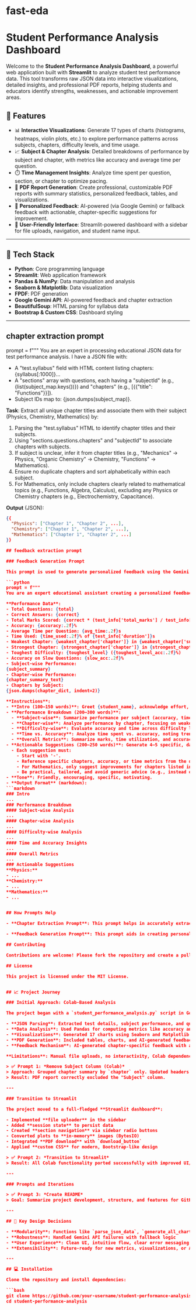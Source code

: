 # fast-eda

# Student Performance Analysis Dashboard

Welcome to the **Student Performance Analysis Dashboard**, a powerful web application built with **Streamlit** to analyze student test performance data. This tool transforms raw JSON data into interactive visualizations, detailed insights, and professional PDF reports, helping students and educators identify strengths, weaknesses, and actionable improvement areas.



## 🚀 Features

- 📊 **Interactive Visualizations**: Generate 17 types of charts (histograms, heatmaps, violin plots, etc.) to explore performance patterns across subjects, chapters, difficulty levels, and time usage.  
- 📈 **Subject & Chapter Analysis**: Detailed breakdowns of performance by subject and chapter, with metrics like accuracy and average time per question.  
- ⏱️ **Time Management Insights**: Analyze time spent per question, section, or chapter to optimize pacing.  
- 📄 **PDF Report Generation**: Create professional, customizable PDF reports with summary statistics, personalized feedback, tables, and visualizations.  
- 🎯 **Personalized Feedback**: AI-powered (via Google Gemini) or fallback feedback with actionable, chapter-specific suggestions for improvement.  
- 👤 **User-Friendly Interface**: Streamlit-powered dashboard with a sidebar for file uploads, navigation, and student name input.

---

## 🧰 Tech Stack

- **Python**: Core programming language  
- **Streamlit**: Web application framework  
- **Pandas & NumPy**: Data manipulation and analysis  
- **Seaborn & Matplotlib**: Data visualization  
- **FPDF**: PDF generation  
- **Google Gemini API**: AI-powered feedback and chapter extraction  
- **BeautifulSoup**: HTML parsing for syllabus data  
- **Bootstrap & Custom CSS**: Dashboard styling  

---

## chapter extraction prompt 
prompt = f"""
You are an expert in processing educational JSON data for test performance analysis. I have a JSON file with:
- A "test.syllabus" field with HTML content listing chapters: {syllabus[:1000]}...
- A "sections" array with questions, each having a "subjectId" (e.g., {list(subject_map.keys())}) and "chapters" (e.g., [{{"title": "Functions"}}]).
- Subject IDs map to: {json.dumps(subject_map)}.

**Task**:
Extract all unique chapter titles and associate them with their subject (Physics, Chemistry, Mathematics) by:
1. Parsing the "test.syllabus" HTML to identify chapter titles and their subjects.
2. Using "sections.questions.chapters" and "subjectId" to associate chapters with subjects.
3. If subject is unclear, infer it from chapter titles (e.g., "Mechanics" → Physics, "Organic Chemistry" → Chemistry, "Functions" → Mathematics).
4. Ensure no duplicate chapters and sort alphabetically within each subject.
5. For Mathematics, only include chapters clearly related to mathematical topics (e.g., Functions, Algebra, Calculus), excluding any Physics or Chemistry chapters (e.g., Electrochemistry, Capacitance).

**Output** (JSON):
```json
{{
  "Physics": ["Chapter 1", "Chapter 2", ...],
  "Chemistry": ["Chapter 1", "Chapter 2", ...],
  "Mathematics": ["Chapter 1", "Chapter 2", ...]
}}

## feedback extraction prompt 

### Feedback Generation Prompt

This prompt is used to generate personalized feedback using the Gemini API:

```python
prompt = f"""
You are an expert educational assistant creating a personalized feedback report for {student_name} based on their performance in {test_info['name']} ({test_info['date']}). Use the provided data to craft a motivating, data-driven narrative with highly specific, chapter-focused actionable suggestions. Avoid generic advice.

**Performance Data**:
- Total Questions: {total}
- Correct Answers: {correct}
- Total Marks Scored: {correct * (test_info['total_marks'] / test_info['total_questions']):.2f}/{test_info['total_marks']}
- Accuracy: {accuracy:.2f}%
- Average Time per Question: {avg_time:.2f}s
- Time Used: {time_used:.2f}% of {test_info['duration']}s
- Weakest Chapter: {weakest_chapter['chapter']} in {weakest_chapter['subject']} ({weakest_chapter['accuracy']:.2f}%)
- Strongest Chapter: {strongest_chapter['chapter']} in {strongest_chapter['subject']} ({strongest_chapter['accuracy']:.2f}%)
- Toughest Difficulty: {toughest_level} ({toughest_level_acc:.2f}%)
- Accuracy on Slow Questions: {slow_acc:.2f}%
- Subject-wise Performance:
{subject_summary}
- Chapter-wise Performance:
{chapter_summary_text}
- Chapters by Subject:
{json.dumps(chapter_dict, indent=2)}

**Instructions**:
- **Intro (100–150 words)**: Greet {student_name}, acknowledge effort, highlight strengths (e.g., strongest chapter), and encourage improvement in weaker chapters.
- **Performance Breakdown (200–300 words)**:
  - **Subject-wise**: Summarize performance per subject (accuracy, time), noting strongest and weakest subjects.
  - **Chapter-wise**: Analyze performance by chapter, focusing on weakest and strongest chapters per subject, and identify patterns (e.g., low accuracy or high time).
  - **Difficulty-wise**: Evaluate accuracy and time across difficulty levels (easy, medium, hard).
  - **Time vs. Accuracy**: Analyze time spent vs. accuracy, noting trends (e.g., slower questions with lower accuracy).
  - **Overall Metrics**: Summarize marks, time utilization, and accuracy.
- **Actionable Suggestions (200–250 words)**: Generate 4–5 specific, data-driven suggestions per subject (Physics, Chemistry, Mathematics), focusing on chapters:
  - Each suggestion must:
    - Start with '-'.
    - Reference specific chapters, accuracy, or time metrics from the data.
    - For Mathematics, only suggest improvements for chapters listed in the Mathematics section of Chapters by Subject (e.g., Functions, Sets and Relations, excluding Electrochemistry, Capacitance, etc.).
    - Be practical, tailored, and avoid generic advice (e.g., instead of "study more," suggest "practice Functions problems to improve 38.89% accuracy").
- **Tone**: Friendly, encouraging, specific, motivating.
- **Output Format** (markdown):
```markdown
### Intro
...
### Performance Breakdown
#### Subject-wise Analysis
...
#### Chapter-wise Analysis
...
#### Difficulty-wise Analysis
...
#### Time and Accuracy Insights
...
#### Overall Metrics
...
### Actionable Suggestions
**Physics:**
- ...
**Chemistry:**
- ...
**Mathematics:**
- ...


## How Prompts Help

- **Chapter Extraction Prompt**: This prompt helps in accurately extracting and categorizing chapters from the JSON data, ensuring that each chapter is associated with the correct subject. This structured data is crucial for generating subject-wise and chapter-wise performance analysis.

- **Feedback Generation Prompt**: This prompt aids in creating personalized and actionable feedback for students. By leveraging detailed performance data, the prompt ensures that the feedback is specific, motivating, and tailored to the student's strengths and weaknesses. This helps students understand their performance better and provides clear guidance on areas for improvement.

## Contributing

Contributions are welcome! Please fork the repository and create a pull request with your changes.

## License

This project is licensed under the MIT License.


## 📈 Project Journey

### Initial Approach: Colab-Based Analysis

The project began with a `student_performance_analysis.py` script in Google Colab:

- **JSON Parsing**: Extracted test details, subject performance, and question-level data  
- **Data Analysis**: Used Pandas for computing metrics like accuracy and time taken  
- **Visualizations**: Generated 17 charts using Seaborn and Matplotlib  
- **PDF Generation**: Included tables, charts, and AI-generated feedback using FPDF and Gemini  
- **Feedback Mechanism**: AI-generated chapter-specific feedback with a fallback strategy  

**Limitations**: Manual file uploads, no interactivity, Colab dependency

> ✅ Prompt 1: *Remove Subject Column (Colab)*  
> Approach: Grouped chapter summary by `chapter` only. Updated headers and widths in the table.  
> Result: PDF report correctly excluded the "Subject" column.

---

### Transition to Streamlit

The project moved to a full-fledged **Streamlit dashboard**:

- Implemented **file uploader** in the sidebar  
- Added **session state** to persist data  
- Created **section navigation** via sidebar radio buttons  
- Converted plots to **in-memory** images (BytesIO)  
- Integrated **PDF download** with `download_button`  
- Applied **custom CSS** for modern, Bootstrap-like design

> ✅ Prompt 2: *Transition to Streamlit*  
> Result: All Colab functionality ported successfully with improved UI/UX.

---

### Prompts and Iterations

> ✅ Prompt 3: *Create README*  
> Goal: Summarize project development, structure, and features for GitHub.

---

## 🧠 Key Design Decisions

- **Modularity**: Functions like `parse_json_data`, `generate_all_charts`, and `generate_feedback` reused across environments  
- **Robustness**: Handled Gemini API failures with fallback logic  
- **User Experience**: Clean UI, intuitive flow, clear error messaging  
- **Extensibility**: Future-ready for new metrics, visualizations, or APIs

---

## 💻 Installation

Clone the repository and install dependencies:

```bash
git clone https://github.com/your-username/student-performance-analysis.git
cd student-performance-analysis
